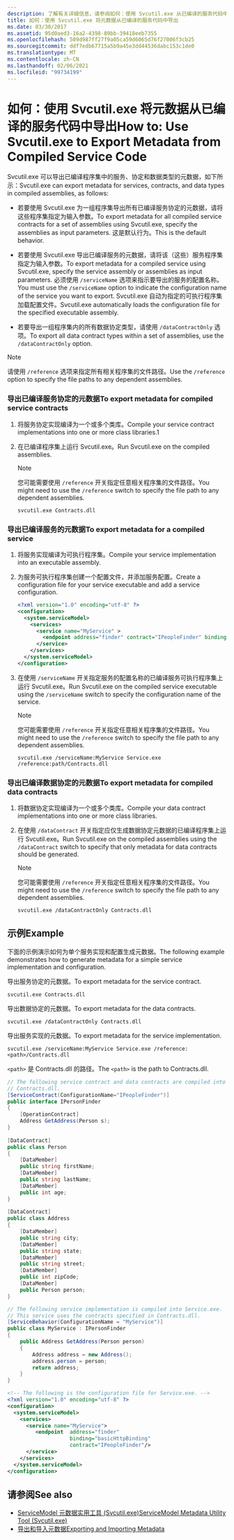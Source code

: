 ```yaml
---
description: 了解有关详细信息，请参阅如何：使用 Svcutil.exe 从已编译的服务代码中导出元数据
title: 如何：使用 Svcutil.exe 将元数据从已编译的服务代码中导出
ms.date: 03/30/2017
ms.assetid: 95d0aed3-16a2-4398-89bb-39418eeb7355
ms.openlocfilehash: 509d987ff27f9a05ca59d6065d76f27006f3cb25
ms.sourcegitcommit: ddf7edb67715a5b9a45e3dd44536dabc153c1de0
ms.translationtype: MT
ms.contentlocale: zh-CN
ms.lasthandoff: 02/06/2021
ms.locfileid: "99734199"
---
```

# <a name="how-to-use-svcutilexe-to-export-metadata-from-compiled-service-code"></a><span data-ttu-id="22364-103">如何：使用 Svcutil.exe 将元数据从已编译的服务代码中导出</span><span class="sxs-lookup"><span data-stu-id="22364-103">How to: Use Svcutil.exe to Export Metadata from Compiled Service Code</span></span>

<span data-ttu-id="22364-104">Svcutil.exe 可以导出已编译程序集中的服务、协定和数据类型的元数据，如下所示：</span><span class="sxs-lookup"><span data-stu-id="22364-104">Svcutil.exe can export metadata for services, contracts, and data types in compiled assemblies, as follows:</span></span>  
  
- <span data-ttu-id="22364-105">若要使用 Svcutil.exe 为一组程序集导出所有已编译服务协定的元数据，请将这些程序集指定为输入参数。</span><span class="sxs-lookup"><span data-stu-id="22364-105">To export metadata for all compiled service contracts for a set of assemblies using Svcutil.exe, specify the assemblies as input parameters.</span></span> <span data-ttu-id="22364-106">这是默认行为。</span><span class="sxs-lookup"><span data-stu-id="22364-106">This is the default behavior.</span></span>  
  
- <span data-ttu-id="22364-107">若要使用 Svcutil.exe 导出已编译服务的元数据，请将该（这些）服务程序集指定为输入参数。</span><span class="sxs-lookup"><span data-stu-id="22364-107">To export metadata for a compiled service using Svcutil.exe, specify the service assembly or assemblies as input parameters.</span></span> <span data-ttu-id="22364-108">必须使用 `/serviceName` 选项来指示要导出的服务的配置名称。</span><span class="sxs-lookup"><span data-stu-id="22364-108">You must use the `/serviceName` option to indicate the configuration name of the service you want to export.</span></span> <span data-ttu-id="22364-109">Svcutil.exe 自动为指定的可执行程序集加载配置文件。</span><span class="sxs-lookup"><span data-stu-id="22364-109">Svcutil.exe automatically loads the configuration file for the specified executable assembly.</span></span>  
  
- <span data-ttu-id="22364-110">若要导出一组程序集内的所有数据协定类型，请使用 `/dataContractOnly` 选项。</span><span class="sxs-lookup"><span data-stu-id="22364-110">To export all data contract types within a set of assemblies, use the `/dataContractOnly` option.</span></span>  
  
> [!NOTE]
> <span data-ttu-id="22364-111">请使用 `/reference` 选项来指定所有相关程序集的文件路径。</span><span class="sxs-lookup"><span data-stu-id="22364-111">Use the `/reference` option to specify the file paths to any dependent assemblies.</span></span>  
  
### <a name="to-export-metadata-for-compiled-service-contracts"></a><span data-ttu-id="22364-112">导出已编译服务协定的元数据</span><span class="sxs-lookup"><span data-stu-id="22364-112">To export metadata for compiled service contracts</span></span>  
  
1. <span data-ttu-id="22364-113">将服务协定实现编译为一个或多个类库。</span><span class="sxs-lookup"><span data-stu-id="22364-113">Compile your service contract implementations into one or more class libraries.1</span></span>  
  
2. <span data-ttu-id="22364-114">在已编译程序集上运行 Svcutil.exe。</span><span class="sxs-lookup"><span data-stu-id="22364-114">Run Svcutil.exe on the compiled assemblies.</span></span>  
  
    > [!NOTE]
    > <span data-ttu-id="22364-115">您可能需要使用 `/reference` 开关指定任意相关程序集的文件路径。</span><span class="sxs-lookup"><span data-stu-id="22364-115">You might need to use the `/reference` switch to specify the file path to any dependent assemblies.</span></span>  
  
    ```console
    svcutil.exe Contracts.dll  
    ```  
  
### <a name="to-export-metadata-for-a-compiled-service"></a><span data-ttu-id="22364-116">导出已编译服务的元数据</span><span class="sxs-lookup"><span data-stu-id="22364-116">To export metadata for a compiled service</span></span>  
  
1. <span data-ttu-id="22364-117">将服务实现编译为可执行程序集。</span><span class="sxs-lookup"><span data-stu-id="22364-117">Compile your service implementation into an executable assembly.</span></span>  
  
2. <span data-ttu-id="22364-118">为服务可执行程序集创建一个配置文件，并添加服务配置。</span><span class="sxs-lookup"><span data-stu-id="22364-118">Create a configuration file for your service executable and add a service configuration.</span></span>  
  
    ```xml  
    <?xml version="1.0" encoding="utf-8" ?>  
    <configuration>  
      <system.serviceModel>  
        <services>  
          <service name="MyService" >  
            <endpoint address="finder" contract="IPeopleFinder" binding="wsHttpBinding" />  
          </service>  
        </services>  
      </system.serviceModel>  
    </configuration>  
    ```  
  
3. <span data-ttu-id="22364-119">在使用 `/serviceName` 开关指定服务的配置名称的已编译服务可执行程序集上运行 Svcutil.exe。</span><span class="sxs-lookup"><span data-stu-id="22364-119">Run Svcutil.exe on the compiled service executable using the `/serviceName` switch to specify the configuration name of the service.</span></span>  
  
    > [!NOTE]
    > <span data-ttu-id="22364-120">您可能需要使用 `/reference` 开关指定任意相关程序集的文件路径。</span><span class="sxs-lookup"><span data-stu-id="22364-120">You might need to use the `/reference` switch to specify the file path to any dependent assemblies.</span></span>  
  
    ```console  
    svcutil.exe /serviceName:MyService Service.exe /reference:path/Contracts.dll  
    ```  
  
### <a name="to-export-metadata-for-compiled-data-contracts"></a><span data-ttu-id="22364-121">导出已编译数据协定的元数据</span><span class="sxs-lookup"><span data-stu-id="22364-121">To export metadata for compiled data contracts</span></span>  
  
1. <span data-ttu-id="22364-122">将数据协定实现编译为一个或多个类库。</span><span class="sxs-lookup"><span data-stu-id="22364-122">Compile your data contract implementations into one or more class libraries.</span></span>  
  
2. <span data-ttu-id="22364-123">在使用 `/dataContract` 开关指定应仅生成数据协定元数据的已编译程序集上运行 Svcutil.exe。</span><span class="sxs-lookup"><span data-stu-id="22364-123">Run Svcutil.exe on the compiled assemblies using the `/dataContract` switch to specify that only metadata for data contracts should be generated.</span></span>  
  
    > [!NOTE]
    > <span data-ttu-id="22364-124">您可能需要使用 `/reference` 开关指定任意相关程序集的文件路径。</span><span class="sxs-lookup"><span data-stu-id="22364-124">You might need to use the `/reference` switch to specify the file path to any dependent assemblies.</span></span>  
  
    ```console  
    svcutil.exe /dataContractOnly Contracts.dll  
    ```  
  
## <a name="example"></a><span data-ttu-id="22364-125">示例</span><span class="sxs-lookup"><span data-stu-id="22364-125">Example</span></span>  

 <span data-ttu-id="22364-126">下面的示例演示如何为单个服务实现和配置生成元数据。</span><span class="sxs-lookup"><span data-stu-id="22364-126">The following example demonstrates how to generate metadata for a simple service implementation and configuration.</span></span>  
  
 <span data-ttu-id="22364-127">导出服务协定的元数据。</span><span class="sxs-lookup"><span data-stu-id="22364-127">To export metadata for the service contract.</span></span>  
  
```console  
svcutil.exe Contracts.dll  
```  
  
 <span data-ttu-id="22364-128">导出数据协定的元数据。</span><span class="sxs-lookup"><span data-stu-id="22364-128">To export metadata for the data contracts.</span></span>  
  
```console  
svcutil.exe /dataContractOnly Contracts.dll  
```  
  
 <span data-ttu-id="22364-129">导出服务实现的元数据。</span><span class="sxs-lookup"><span data-stu-id="22364-129">To export metadata for the service implementation.</span></span>  
  
```console  
svcutil.exe /serviceName:MyService Service.exe /reference:<path>/Contracts.dll  
```  
  
 <span data-ttu-id="22364-130">`<path>` 是 Contracts.dll 的路径。</span><span class="sxs-lookup"><span data-stu-id="22364-130">The `<path>` is the path to Contracts.dll.</span></span>  
  
```csharp
// The following service contract and data contracts are compiled into
// Contracts.dll.  
[ServiceContract(ConfigurationName="IPeopleFinder")]  
public interface IPersonFinder  
{  
    [OperationContract]  
    Address GetAddress(Person s);  
}  
  
[DataContract]  
public class Person  
{  
    [DataMember]  
    public string firstName;  
    [DataMember]  
    public string lastName;  
    [DataMember]  
    public int age;  
}  
  
[DataContract]  
public class Address  
{  
    [DataMember]  
    public string city;  
    [DataMember]  
    public string state;  
    [DataMember]  
    public string street;  
    [DataMember]  
    public int zipCode;  
    [DataMember]  
    public Person person;  
}  
```

```csharp
// The following service implementation is compiled into Service.exe.
// This service uses the contracts specified in Contracts.dll.  
[ServiceBehavior(ConfigurationName = "MyService")]  
public class MyService : IPersonFinder  
{  
    public Address GetAddress(Person person)  
    {  
        Address address = new Address();  
        address.person = person;  
        return address;  
    }  
}  
```

```xml  
<!-- The following is the configuration file for Service.exe. -->  
<?xml version="1.0" encoding="utf-8" ?>  
<configuration>  
  <system.serviceModel>  
    <services>  
      <service name="MyService">  
         <endpoint  address="finder"  
                    binding="basicHttpBinding"  
                    contract="IPeopleFinder"/>  
      </service>  
    </services>  
  </system.serviceModel>  
</configuration>  
```  
  
## <a name="see-also"></a><span data-ttu-id="22364-131">请参阅</span><span class="sxs-lookup"><span data-stu-id="22364-131">See also</span></span>

- [<span data-ttu-id="22364-132">ServiceModel 元数据实用工具 (Svcutil.exe)</span><span class="sxs-lookup"><span data-stu-id="22364-132">ServiceModel Metadata Utility Tool (Svcutil.exe)</span></span>](../servicemodel-metadata-utility-tool-svcutil-exe.md)
- [<span data-ttu-id="22364-133">导出和导入元数据</span><span class="sxs-lookup"><span data-stu-id="22364-133">Exporting and Importing Metadata</span></span>](exporting-and-importing-metadata.md)
